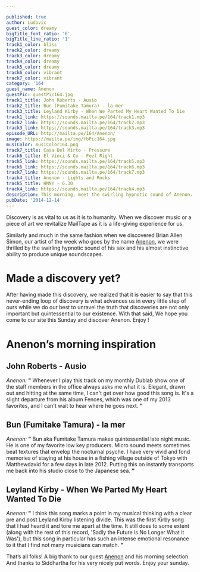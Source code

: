 ```yaml
---

published: true
author: Ludovic
guest_color: dreamy
bigTitle_font_ratio: '6'
bigTitle_line_ratio: '1'
track1_color: bliss
track2_color: dreamy
track3_color: dreamy
track4_color: dreamy
track5_color: dreamy
track6_color: vibrant
track7_color: vibrant
category: '164'
guest_name: Anenon
guestPic: guestPic164.jpg
track1_title: John Roberts - Ausio
track2_title: Bun (Fumitake Tamura) - la mer
track3_title: Leyland Kirby - When We Parted My Heart Wanted To Die
track1_link: https://sounds.mailta.pe/164/track1.mp3
track2_link: https://sounds.mailta.pe/164/track2.mp3
track3_link: https://sounds.mailta.pe/164/track3.mp3
episode_URL: http://mailta.pe/164/Anenon/
image: https://mailta.pe/img/fbPic164.jpg
musiColor: musiColor164.png
track7_title: Casa Del Mirto - Pressure
track6_title: El Vinci & Co - Feel Right
track5_link: https://sounds.mailta.pe/164/track5.mp3
track6_link: https://sounds.mailta.pe/164/track6.mp3
track7_link: https://sounds.mailta.pe/164/track7.mp3
track4_title: Anenon - Lights and Rocks
track5_title: HNNY - 6.30
track4_link: https://sounds.mailta.pe/164/track4.mp3
description: This morning, meet the swirling hypnotic sound of Anenon. His almost instinctive ability to produce unique soundscapes will make you experience a one of its kind morning.
pubDate: '2014-12-14'
---
```


Discovery is as vital to us as it is to humanity. When we discover music or a piece of art we revitalize MailTape as it is a life-giving experience for us.

Similarly and much in the same fashion when we discovered Brian Allen Simon, our artist of the week who goes by the name [Anenon](https://soundcloud.com/anenon "Anenon's SoundCloud"), we were thrilled by the swirling hypnotic sound of his sax and his almost instinctive ability to produce unique soundscapes.


# Made a discovery yet?

After having made this discovery, we realized that it is easier to say that this never-ending loop of discovery is what advances us in every little step of ours while we do our best to unravel the truth that discoveries are not only important but quintessential to our existence.  With that said, We hope you come to our site this Sunday and discover Anenon. Enjoy !

# Anenon’s morning inspiration
 
## John Roberts - Ausio
_Anenon:_ **"** Whenever I play this track on my monthly Dublab show one of the staff members in the office always asks me what it is. Elegant, drawn out and hitting at the same time, I can't get over how good this song is. It's a slight departure from his album Fences, which was one of my 2013 favorites, and I can't wait to hear where he goes next. **"** 
 
## Bun (Fumitake Tamura) - la mer
_Anenon:_ **"** Bun aka Fumitake Tamura makes quintessential late night music. He is one of my favorite low key producers. Micro sound meets sometimes beat textures that envelop the nocturnal psyche. I have very vivid and fond memories of staying at his house in a fishing village outside of Tokyo with Matthewdavid for a few days in late 2012. Putting this on instantly transports me back into his studio close to the Japanese sea. **"** 
 
## Leyland Kirby - When We Parted My Heart Wanted To Die
_Anenon:_ **"** I think this song marks a point in my musical thinking with a clear pre and post Leyland Kirby listening divide. This was the first Kirby song that I had heard it and tore me apart at the time. It still does to some extent (along with the rest of this record, 'Sadly the Future is No Longer What it Was'), but this song in particular has such an intense emotional resonance to it that I find not many musicians can match. **"**  
 

That’s all folks! A big thank to our guest [Anenon](https://soundcloud.com/anenon "Anenon's SoundCloud") and his morning selection. And thanks to Siddhartha for his very nicely put words.
Enjoy your sunday.
